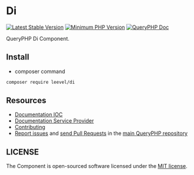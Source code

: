 Di
=================

[![Latest Stable Version](http://img.shields.io/packagist/v/leevel/di.svg)](https://packagist.org/packages/leevel/di)
<a href="https://php.net"><img src="https://img.shields.io/badge/php-%3E%3D%208.0.0-8892BF.svg" alt="Minimum PHP Version"></a>
[![QueryPHP Doc](https://img.shields.io/badge/docs-passing-green.svg?maxAge=2592000)](https://www.queryphp.com/docs/)

QueryPHP Di Component.

## Install

- composer command

```bash
composer require leevel/di
```

Resources
---------

  * [Documentation IOC](https://www.queryphp.com/docs/architecture/ioc.html)
  * [Documentation Service Provider](https://www.queryphp.com/docs/architecture/provider.html)
  * [Contributing](https://www.queryphp.com/docs/developer/)
  * [Report issues](https://github.com/hunzhiwange/framework/issues) and
    [send Pull Requests](https://github.com/hunzhiwange/framework/pulls)
    in the [main QueryPHP repository](https://github.com/hunzhiwange/framework)

## LICENSE

The Component is open-sourced software licensed under the [MIT license](LICENSE).